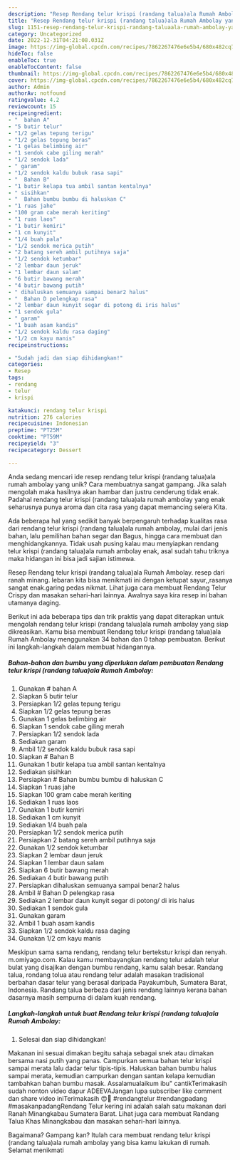 ```yaml
---
description: "Resep Rendang telur krispi (randang talua)ala Rumah Ambolay yang Lezat Sekali"
title: "Resep Rendang telur krispi (randang talua)ala Rumah Ambolay yang Lezat Sekali"
slug: 1151-resep-rendang-telur-krispi-randang-taluaala-rumah-ambolay-yang-lezat-sekali
category: Uncategorized
date: 2022-12-31T04:21:08.031Z
image: https://img-global.cpcdn.com/recipes/7862267476e6e5b4/680x482cq70/rendang-telur-krispi-randang-taluaala-rumah-ambolay-foto-resep-utama.jpg
hideToc: false
enableToc: true
enableTocContent: false
thumbnail: https://img-global.cpcdn.com/recipes/7862267476e6e5b4/680x482cq70/rendang-telur-krispi-randang-taluaala-rumah-ambolay-foto-resep-utama.jpg
cover: https://img-global.cpcdn.com/recipes/7862267476e6e5b4/680x482cq70/rendang-telur-krispi-randang-taluaala-rumah-ambolay-foto-resep-utama.jpg
author: Admin
authorAv: notfound
ratingvalue: 4.2
reviewcount: 15
recipeingredient:
- "  bahan A"
- "5 butir telur"
- "1/2 gelas tepung terigu"
- "1/2 gelas tepung beras"
- "1 gelas belimbing air"
- "1 sendok cabe giling merah"
- "1/2 sendok lada"
- " garam"
- "1/2 sendok kaldu bubuk rasa sapi"
- "  Bahan B"
- "1 butir kelapa tua ambil santan kentalnya"
- " sisihkan"
- "  Bahan bumbu bumbu di haluskan C"
- "1 ruas jahe"
- "100 gram cabe merah keriting"
- "1 ruas laos"
- "1 butir kemiri"
- "1 cm kunyit"
- "1/4 buah pala"
- "1/2 sendok merica putih"
- "2 batang sereh ambil putihnya saja"
- "1/2 sendok ketumbar"
- "2 lembar daun jeruk"
- "1 lembar daun salam"
- "6 butir bawang merah"
- "4 butir bawang putih"
- " dihaluskan semuanya sampai benar2 halus"
- "  Bahan D pelengkap rasa"
- "2 lembar daun kunyit segar di potong di iris halus"
- "1 sendok gula"
- " garam"
- "1 buah asam kandis"
- "1/2 sendok kaldu rasa daging"
- "1/2 cm kayu manis"
recipeinstructions:

- "Sudah jadi dan siap dihidangkan!"
categories:
- Resep
tags:
- rendang
- telur
- krispi

katakunci: rendang telur krispi 
nutrition: 276 calories
recipecuisine: Indonesian
preptime: "PT25M"
cooktime: "PT59M"
recipeyield: "3"
recipecategory: Dessert

---
```





Anda sedang mencari ide resep rendang telur krispi (randang talua)ala rumah ambolay yang unik? Cara membuatnya sangat gampang. Jika salah mengolah maka hasilnya akan hambar dan justru cenderung tidak enak. Padahal rendang telur krispi (randang talua)ala rumah ambolay yang enak seharusnya punya aroma dan cita rasa yang dapat memancing selera Kita.





Ada beberapa hal yang sedikit banyak berpengaruh terhadap kualitas rasa dari rendang telur krispi (randang talua)ala rumah ambolay, mulai dari jenis bahan, lalu pemilihan bahan segar dan Bagus, hingga cara membuat dan menghidangkannya. Tidak usah pusing kalau mau menyiapkan rendang telur krispi (randang talua)ala rumah ambolay enak,      asal sudah tahu triknya maka hidangan ini bisa jadi sajian istimewa.














Resep Rendang telur krispi (randang talua)ala Rumah Ambolay. resep dari ranah minang. lebaran kita bisa menikmati ini dengan ketupat sayur,,rasanya sangat enak.garing pedas nikmat. Lihat juga cara membuat Rendang Telur Crispy dan masakan sehari-hari lainnya. Awalnya saya kira resep ini bahan utamanya daging.






Berikut ini ada beberapa tips dan trik praktis yang dapat diterapkan untuk mengolah rendang telur krispi (randang talua)ala rumah ambolay yang siap dikreasikan. Kamu bisa membuat Rendang telur krispi (randang talua)ala Rumah Ambolay menggunakan 34 bahan dan 0 tahap pembuatan. Berikut ini langkah-langkah dalam membuat hidangannya.

<!--inarticleads1-->

##### Bahan-bahan dan bumbu yang diperlukan dalam pembuatan Rendang telur krispi (randang talua)ala Rumah Ambolay:

1. Gunakan  # bahan A
1. Siapkan 5 butir telur
1. Persiapkan 1/2 gelas tepung terigu
1. Siapkan 1/2 gelas tepung beras
1. Gunakan 1 gelas belimbing air
1. Siapkan 1 sendok cabe giling merah
1. Persiapkan 1/2 sendok lada
1. Sediakan  garam
1. Ambil 1/2 sendok kaldu bubuk rasa sapi
1. Siapkan  # Bahan B
1. Gunakan 1 butir kelapa tua ambil santan kentalnya
1. Sediakan  sisihkan
1. Persiapkan  # Bahan bumbu bumbu di haluskan C
1. Siapkan 1 ruas jahe
1. Siapkan 100 gram cabe merah keriting
1. Sediakan 1 ruas laos
1. Gunakan 1 butir kemiri
1. Sediakan 1 cm kunyit
1. Sediakan 1/4 buah pala
1. Persiapkan 1/2 sendok merica putih
1. Persiapkan 2 batang sereh ambil putihnya saja
1. Gunakan 1/2 sendok ketumbar
1. Siapkan 2 lembar daun jeruk
1. Siapkan 1 lembar daun salam
1. Siapkan 6 butir bawang merah
1. Sediakan 4 butir bawang putih
1. Persiapkan  dihaluskan semuanya sampai benar2 halus
1. Ambil  # Bahan D pelengkap rasa
1. Sediakan 2 lembar daun kunyit segar di potong/ di iris halus
1. Sediakan 1 sendok gula
1. Gunakan  garam
1. Ambil 1 buah asam kandis
1. Siapkan 1/2 sendok kaldu rasa daging
1. Gunakan 1/2 cm kayu manis


Meskipun sama sama rendang, rendang telur bertekstur krispi dan renyah. m.omiyago.com. Kalau kamu membayangkan rendang telur adalah telur bulat yang disajikan dengan bumbu rendang, kamu salah besar. Randang talua, rondang tolua atau rendang telur adalah masakan tradisional berbahan dasar telur yang berasal daripada Payakumbuh, Sumatera Barat, Indonesia. Randang talua berbeza dari jenis rendang lainnya kerana bahan dasarnya masih sempurna di dalam kuah rendang. 

<!--inarticleads2-->

##### Langkah-langkah untuk buat Rendang telur krispi (randang talua)ala Rumah Ambolay:


1. Selesai dan siap dihidangkan!

Makanan ini sesuai dimakan begitu sahaja sebagai snek atau dimakan bersama nasi putih yang panas. Campurkan semua bahan telur krispi sampai merata lalu dadar telur tipis-tipis. Haluskan bahan bumbu halus sampai merata, kemudian campurkan dengan santan kelapa kemudian tambahkan bahan bumbu masak. Assalamualaikum ibu&#34; cantikTerimakasih sudah nonton video dapur ADEEVAJangan lupa subscriber like comment dan share video iniTerimakasih 😍🙏 #rendangtelur #rendangpadang #masakanpadangRendang Telur kering ini adalah salah satu makanan dari Ranah Minangkabau Sumatera Barat. Lihat juga cara membuat Randang Talua Khas Minangkabau dan masakan sehari-hari lainnya. 

Bagaimana? Gampang kan? Itulah cara membuat rendang telur krispi (randang talua)ala rumah ambolay yang bisa kamu lakukan di rumah. Selamat menikmati
